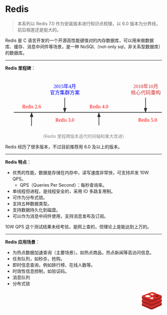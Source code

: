 # Redis

> 本系列以 Redis 7.0 作为安装版本进行知识点梳理，以 6.0 版本为分界线，前后相差还是挺大的。

Redis 是 C 语言开发的一个开源高性能键值对的内存数据库，可以用来做数据库、缓存、消息中间件等场景，是一种 NoSQL（not-only sql，非关系型数据库）的数据库。

<hr>

**Redis 里程碑**：

<div style="text-align: center;">
  <svg id="SvgjsSvg1006" width="704.6000061035156" height="238.99998474121094" xmlns="http://www.w3.org/2000/svg" version="1.1" xmlns:xlink="http://www.w3.org/1999/xlink" xmlns:svgjs="http://svgjs.com/svgjs"><defs id="SvgjsDefs1007"><marker id="SvgjsMarker1012" markerWidth="14" markerHeight="10" refX="10" refY="5" viewBox="0 0 14 10" orient="auto" markerUnits="userSpaceOnUse" stroke-dasharray="0,0"><path id="SvgjsPath1013" d="M0,0 L14,5 L0,10 L0,0" fill="#323232" stroke="#323232" stroke-width="1"></path></marker><marker id="SvgjsMarker1036" markerWidth="14" markerHeight="10" refX="10" refY="5" viewBox="0 0 14 10" orient="auto" markerUnits="userSpaceOnUse" stroke-dasharray="0,0"><path id="SvgjsPath1037" d="M0,0 L14,5 L0,10 L0,0" fill="#323232" stroke="#323232" stroke-width="1"></path></marker><marker id="SvgjsMarker1054" markerWidth="14" markerHeight="10" refX="10" refY="5" viewBox="0 0 14 10" orient="auto" markerUnits="userSpaceOnUse" stroke-dasharray="0,0"><path id="SvgjsPath1055" d="M0,0 L14,5 L0,10 L0,0" fill="#323232" stroke="#323232" stroke-width="1"></path></marker><marker id="SvgjsMarker1072" markerWidth="14" markerHeight="10" refX="10" refY="5" viewBox="0 0 14 10" orient="auto" markerUnits="userSpaceOnUse" stroke-dasharray="0,0"><path id="SvgjsPath1073" d="M0,0 L14,5 L0,10 L0,0" fill="#323232" stroke="#323232" stroke-width="1"></path></marker><marker id="SvgjsMarker1090" markerWidth="14" markerHeight="10" refX="10" refY="5" viewBox="0 0 14 10" orient="auto" markerUnits="userSpaceOnUse" stroke-dasharray="0,0"><path id="SvgjsPath1091" d="M0,0 L14,5 L0,10 L0,0" fill="#323232" stroke="#323232" stroke-width="1"></path></marker></defs><g id="SvgjsG1008"><path id="SvgjsPath1009" d="M27.600006103515625 119.09999084472656L353.6000061035156 119.09999084472656L353.6000061035156 119.09999084472656L679.6000061035156 119.09999084472656" stroke="#323232" stroke-width="2" fill="none"></path></g><g id="SvgjsG1010"><path id="SvgjsPath1011" d="M84.60000610351562 163.09999084472656L84.96660525891582 123.59983733558778" stroke="#323232" stroke-width="2" fill="none" marker-end="url(#SvgjsMarker1012)"></path></g><g id="SvgjsG1014" transform="translate(25.000015258789062,78.99999237060547)"><path id="SvgjsPath1015" d="M 0 0L 120 0L 120 41L 0 41Z" stroke="none" fill="none"></path><g id="SvgjsG1016"><text id="SvgjsText1017" font-family="微软雅黑" text-anchor="middle" font-size="16px" width="120px" fill="#ff0000" font-weight="400" align="middle" lineHeight="125%" anchor="middle" family="微软雅黑" size="16px" weight="400" font-style="" opacity="1" y="6.5" transform="rotate(0)"><tspan id="SvgjsTspan1018" dy="20" x="60"><tspan id="SvgjsTspan1019" style="text-decoration:;">Redis 2.6</tspan></tspan></text></g></g><g id="SvgjsG1020" transform="translate(25.000015258789062,171.99999237060547)"><path id="SvgjsPath1021" d="M 0 0L 120 0L 120 41L 0 41Z" stroke="none" fill="none"></path><g id="SvgjsG1022"><text id="SvgjsText1023" font-family="微软雅黑" text-anchor="middle" font-size="16px" width="120px" fill="#388e3c" font-weight="400" align="middle" lineHeight="125%" anchor="middle" family="微软雅黑" size="16px" weight="400" font-style="" opacity="1" y="-3.5" transform="rotate(0)"><tspan id="SvgjsTspan1024" dy="20" x="60"><tspan id="SvgjsTspan1025" style="text-decoration:;">2012年10月</tspan></tspan><tspan id="SvgjsTspan1026" dy="20" x="60"><tspan id="SvgjsTspan1027" style="text-decoration:;">支持lua脚本</tspan></tspan></text></g></g><g id="SvgjsG1028" transform="translate(132.00001525878906,121.99999237060547)"><path id="SvgjsPath1029" d="M 0 0L 120 0L 120 41L 0 41Z" stroke="none" fill="none"></path><g id="SvgjsG1030"><text id="SvgjsText1031" font-family="微软雅黑" text-anchor="middle" font-size="16px" width="120px" fill="#ff0000" font-weight="400" align="middle" lineHeight="125%" anchor="middle" family="微软雅黑" size="16px" weight="400" font-style="" opacity="1" y="6.5" transform="rotate(0)"><tspan id="SvgjsTspan1032" dy="20" x="60"><tspan id="SvgjsTspan1033" style="text-decoration:;">Redis 3.0</tspan></tspan></text></g></g><g id="SvgjsG1034"><path id="SvgjsPath1035" d="M191.60000610351562 72.09999084472656L191.60000610351562 115.09999084472656" stroke="#323232" stroke-width="2" fill="none" marker-end="url(#SvgjsMarker1036)"></path></g><g id="SvgjsG1038" transform="translate(132.00001525878906,24.99999237060547)"><path id="SvgjsPath1039" d="M 0 0L 120 0L 120 41L 0 41Z" stroke="none" fill="none"></path><g id="SvgjsG1040"><text id="SvgjsText1041" font-family="微软雅黑" text-anchor="middle" font-size="16px" width="120px" fill="#0000ff" font-weight="400" align="middle" lineHeight="125%" anchor="middle" family="微软雅黑" size="16px" weight="400" font-style="" opacity="1" y="-3.5" transform="rotate(0)"><tspan id="SvgjsTspan1042" dy="20" x="60"><tspan id="SvgjsTspan1043" style="text-decoration:;">2015年4月</tspan></tspan><tspan id="SvgjsTspan1044" dy="20" x="60"><tspan id="SvgjsTspan1045" style="text-decoration:;">官方集群方案</tspan></tspan></text></g></g><g id="SvgjsG1046" transform="translate(241.60000610351562,78.99999237060547)"><path id="SvgjsPath1047" d="M 0 0L 120 0L 120 41L 0 41Z" stroke="none" fill="none"></path><g id="SvgjsG1048"><text id="SvgjsText1049" font-family="微软雅黑" text-anchor="middle" font-size="16px" width="120px" fill="#ff0000" font-weight="400" align="middle" lineHeight="125%" anchor="middle" family="微软雅黑" size="16px" weight="400" font-style="" opacity="1" y="6.5" transform="rotate(0)"><tspan id="SvgjsTspan1050" dy="20" x="60"><tspan id="SvgjsTspan1051" style="text-decoration:;">Redis 4.0</tspan></tspan></text></g></g><g id="SvgjsG1052"><path id="SvgjsPath1053" d="M301.6000061035156 161.09999084472656L301.6000061035156 124.09999084472656" stroke="#323232" stroke-width="2" fill="none" marker-end="url(#SvgjsMarker1054)"></path></g><g id="SvgjsG1056" transform="translate(208.60000610351562,171.99999237060547)"><path id="SvgjsPath1057" d="M 0 0L 209 0L 209 41L 0 41Z" stroke="none" fill="none"></path><g id="SvgjsG1058"><text id="SvgjsText1059" font-family="微软雅黑" text-anchor="middle" font-size="16px" width="209px" fill="#9e791d" font-weight="400" align="middle" lineHeight="125%" anchor="middle" family="微软雅黑" size="16px" weight="400" font-style="" opacity="1" y="-3.5" transform="rotate(0)"><tspan id="SvgjsTspan1060" dy="20" x="104.5"><tspan id="SvgjsTspan1061" style="text-decoration:;">2017年7月</tspan></tspan><tspan id="SvgjsTspan1062" dy="20" x="104.5"><tspan id="SvgjsTspan1063" style="text-decoration:;">混合持久化、多线程异步删除</tspan></tspan></text></g></g><g id="SvgjsG1064" transform="translate(398.6000061035156,121.99999237060547)"><path id="SvgjsPath1065" d="M 0 0L 120 0L 120 41L 0 41Z" stroke="none" fill="none"></path><g id="SvgjsG1066"><text id="SvgjsText1067" font-family="微软雅黑" text-anchor="middle" font-size="16px" width="120px" fill="#ff0000" font-weight="400" align="middle" lineHeight="125%" anchor="middle" family="微软雅黑" size="16px" weight="400" font-style="" opacity="1" y="6.5" transform="rotate(0)"><tspan id="SvgjsTspan1068" dy="20" x="60"><tspan id="SvgjsTspan1069" style="text-decoration:;">Redis 5.0</tspan></tspan></text></g></g><g id="SvgjsG1070"><path id="SvgjsPath1071" d="M451.6000061035156 72.09999084472656L451.6000061035156 115.09999084472656" stroke="#323232" stroke-width="2" fill="none" marker-end="url(#SvgjsMarker1072)"></path></g><g id="SvgjsG1074" transform="translate(392.6000061035156,24.99999237060547)"><path id="SvgjsPath1075" d="M 0 0L 120 0L 120 41L 0 41Z" stroke="none" fill="none"></path><g id="SvgjsG1076"><text id="SvgjsText1077" font-family="微软雅黑" text-anchor="middle" font-size="16px" width="120px" fill="#d32f2f" font-weight="400" align="middle" lineHeight="125%" anchor="middle" family="微软雅黑" size="16px" weight="400" font-style="" opacity="1" y="-3.5" transform="rotate(0)"><tspan id="SvgjsTspan1078" dy="20" x="60"><tspan id="SvgjsTspan1079" style="text-decoration:;">2018年10月</tspan></tspan><tspan id="SvgjsTspan1080" dy="20" x="60"><tspan id="SvgjsTspan1081" style="text-decoration:;">核心代码重构</tspan></tspan></text></g></g><g id="SvgjsG1082" transform="translate(542.0000152587891,78.99999237060547)"><path id="SvgjsPath1083" d="M 0 0L 120 0L 120 41L 0 41Z" stroke="none" fill="none"></path><g id="SvgjsG1084"><text id="SvgjsText1085" font-family="微软雅黑" text-anchor="middle" font-size="16px" width="120px" fill="#ff0000" font-weight="400" align="middle" lineHeight="125%" anchor="middle" family="微软雅黑" size="16px" weight="400" font-style="" opacity="1" y="6.5" transform="rotate(0)"><tspan id="SvgjsTspan1086" dy="20" x="60"><tspan id="SvgjsTspan1087" style="text-decoration:;">Redis 6.0</tspan></tspan></text></g></g><g id="SvgjsG1088"><path id="SvgjsPath1089" d="M601.6000061035156 161.09999084472656L601.6000061035156 124.09999084472656" stroke="#323232" stroke-width="2" fill="none" marker-end="url(#SvgjsMarker1090)"></path></g><g id="SvgjsG1092" transform="translate(542.0000152587891,171.99999237060547)"><path id="SvgjsPath1093" d="M 0 0L 120 0L 120 41L 0 41Z" stroke="none" fill="none"></path><g id="SvgjsG1094"><text id="SvgjsText1095" font-family="微软雅黑" text-anchor="middle" font-size="16px" width="120px" fill="#388e3c" font-weight="400" align="middle" lineHeight="125%" anchor="middle" family="微软雅黑" size="16px" weight="400" font-style="" opacity="1" y="-3.5" transform="rotate(0)"><tspan id="SvgjsTspan1096" dy="20" x="60"><tspan id="SvgjsTspan1097" style="text-decoration:;">2020年5月</tspan></tspan><tspan id="SvgjsTspan1098" dy="20" x="60"><tspan id="SvgjsTspan1099" style="text-decoration:;">多线程IO</tspan></tspan></text></g></g></svg>
  <p style="text-align:center; color: #888;">（Redis 里程碑版本迭代时间轴和重大改进）</p>
</div>

Redis 经历了很多版本，不过目前推荐用 6.0 及以上的版本。

<hr>

**Redis 特点**：

* 优秀的性能，数据是存储在内存中，读写速度非常快，可支持并发 10W QPS。
  * QPS（Queries Per Second）：每秒查询率。
* 单线程但进程，是线程安全的，采用 IO 多路复用制。
* 可作为分布式锁。
* 支持五种数据类型。
* 支持数据持久化到磁盘。
* 可以作为消息中间件使用，支持消息发布及订阅。

10W QPS 这个测试结果未经考验，是网上查的，但理论上是能达到上万的。

<hr>

**Redis 应用场景**：

* 为热点数据加速查询（主要场景）。如热点商品，热点新闻等高访问信息。
* 任务队列，如秒杀，抢购。
* 即时信息查询，例如排行榜、在线人数等。
* 时效性信息控制，如验证码。
* 消息队列
* 分布式锁

<div style="text-align: right">
  <svg t="1651213212000" class="icon" viewBox="0 0 1173 1024" version="1.1" xmlns="http://www.w3.org/2000/svg" p-id="1281" width="64" height="64"><path d="M1.914402 656.839666L0 789.329468l516.178817 226.592549s55.03905 26.933652 151.072702-17.559685c60.369668-28.055887 505.89716-236.560641 505.897159-236.560641v-126.548555s0.775663 16.850036-12.872701 24.441629-543.69009 239.547768-543.69009 239.547767-43.024528 14.737593-80.223334 0.544615c-13.202771-5.033556-93.195056-42.182852-198.2396-87.781921-151.171723-65.601266-326.108432-139.421257-326.108432-139.421257s-8.845856-7.608097-10.100119-15.744303z" fill="#A42122" p-id="1282"></path><path d="M534.530668 426.797893s78.061381-32.792381 148.333127 0 477.808265 188.931646 477.808265 188.931646 35.911536 29.706234-14.06095 51.540315-538.706044 235.768475-538.706045 235.768475-45.268999 17.180105-110.853762-18.731431C433.611991 849.567108 38.519083 684.796532 12.757177 674.052778a6.436351 6.436351 0 0 1-2.475519-1.765871c-5.660688-6.287819-28.055887-35.564963 26.141485-54.989539 60.897779-21.867089 498.107525-190.499475 498.107525-190.499475z" fill="#D82F27" p-id="1283"></path><path d="M1.914402 450.6619L0 583.151703l516.178817 226.592549S571.217867 836.727414 667.251519 792.168063c60.369668-28.055887 505.89716-236.560641 505.897159-236.56064V429.091874s0.775663 16.850036-12.872701 24.441629S616.585887 693.147284 616.585887 693.147284s-43.024528 14.737593-80.223334 0.544615c-13.202771-5.033556-93.195056-42.182852-198.2396-87.781921-151.171723-65.601266-326.108432-139.421257-326.108432-139.421257s-8.845856-7.690614-10.100119-15.826821z" fill="#A42122" p-id="1284"></path><path d="M534.530668 220.686141s78.061381-32.792381 148.333127 0S1160.67206 409.617787 1160.67206 409.617787s35.911536 29.706234-14.06095 51.540316-538.706044 235.768475-538.706045 235.768475-45.268999 17.180105-110.853762-18.731431C433.611991 643.455357 38.519083 478.684781 12.757177 467.941026a6.436351 6.436351 0 0 1-2.475519-1.76587c-5.660688-6.287819-28.055887-35.564963 26.141485-54.98954 60.897779-21.867089 498.107525-190.499475 498.107525-190.499475z" fill="#D82F27" p-id="1285"></path><path d="M1.914402 244.550149L0 377.039951l516.178817 226.592549s55.03905 26.933652 151.072702-17.559684c60.369668-28.055887 505.89716-236.560641 505.897159-236.560641v-126.482542s0.775663 16.850036-12.872701 24.425125S616.585887 487.01903 616.585887 487.01903s-43.024528 14.737593-80.223334 0.544614c-13.202771-4.951039-93.195056-42.182852-198.2396-87.781921-151.171723-65.601266-326.108432-139.421257-326.108432-139.421256s-8.845856-7.608097-10.100119-15.810318z" fill="#A42122" p-id="1286"></path><path d="M534.530668 14.57439s78.061381-32.792381 148.333127 0 477.808265 188.931646 477.808265 188.931646 35.911536 29.706234-14.06095 51.540316S607.905065 490.814826 607.905065 490.814826s-45.268999 17.180105-110.853762-18.731431C433.611991 437.343606 38.519083 272.573029 12.757177 261.829275a6.436351 6.436351 0 0 1-2.475519-1.765871c-5.660688-6.287819-28.055887-35.564963 26.141485-54.989539C97.320922 183.190273 534.530668 14.57439 534.530668 14.57439z" fill="#D82F27" p-id="1287"></path><path d="M195.681563 239.929179a152.244448 63.505326 0 1 0 304.488895 0 152.244448 63.505326 0 1 0-304.488895 0Z" fill="#FFFFFF" p-id="1288"></path><path d="M526.708027 66.098202l20.299259 45.285503-79.629209 34.36021 119.650107 10.925293 25.563865 59.32995 26.554072-60.897779h92.122331l-68.703917-35.911536 18.731431-43.717674-67.136088 21.867089-87.451851-31.241056zM422.092574 339.362545l192.067304 85.884022 76.510055-121.795558-268.577359 35.911536z" fill="#FFFFFF" p-id="1289"></path><path d="M860.870149 169.162329L690.669933 239.929179l170.200216 63.52183V169.162329z" fill="#AD2524" p-id="1290"></path><path d="M1010.771104 228.492279l-149.900955-59.32995v134.28868l149.900955-74.95873z" fill="#791514" p-id="1291"></path></svg>
</div>
